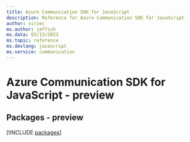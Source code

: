 ```yaml
---
title: Azure Communication SDK for JavaScript
description: Reference for Azure Communication SDK for JavaScript
author: xirzec
ms.author: jeffish
ms.data: 03/13/2023
ms.topic: reference
ms.devlang: javascript
ms.service: communication
---
```

# Azure Communication SDK for JavaScript - preview
## Packages - preview
[!INCLUDE [packages](communication-index.md)]